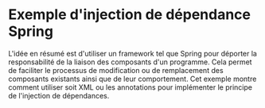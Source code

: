 # Exemple d'injection de dépendance Spring 
L'idée en résumé est d'utiliser un framework tel que Spring pour déporter la responsabilité de la liaison des composants d'un programme. Cela permet de faciliter le processus de modification ou de remplacement des composants existants ainsi que de leur comportement.
Cet exemple montre comment utiliser soit XML ou les annotations pour implémenter le principe de l'injection de dépendances.
